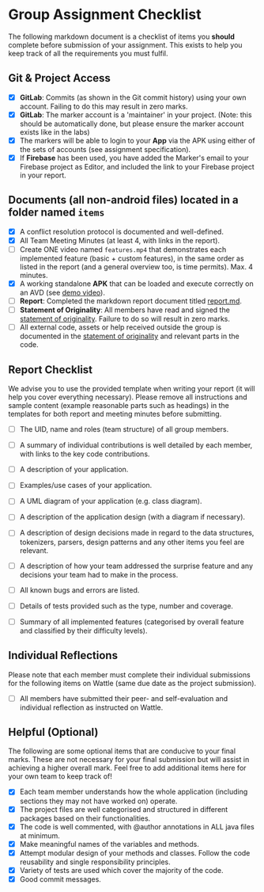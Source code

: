 # Group Assignment Checklist
The following markdown document is a checklist of items you **should** complete before submission of your assignment. This exists to help you keep track of all the requirements you must fulfil.

## Git & Project Access
- [X] **GitLab**: Commits (as shown in the Git commit history) using your own account. Failing to do this may result in zero marks.
- [X] **GitLab**: The marker account is a 'maintainer' in your project. (Note: this should be automatically done, but please ensure the marker account exists like in the labs)
- [X] The markers will be able to login to your **App** via the APK using either of the sets of accounts (see assignment specification).
- [X] If **Firebase** has been used, you have added the Marker's email to your Firebase project as Editor, and included the link to your Firebase project in your report.

## Documents (all non-android files) located in a folder named `items`
- [X] A conflict resolution protocol is documented and well-defined.
- [X] All Team Meeting Minutes (at least 4, with links in the report). 
- [ ] Create ONE video named  `features.mp4` that demonstrates each implemented feature (basic + custom features), in the same order as listed in the report (and a general overview too, is time permits). Max. 4 minutes.
- [X] A working standalone **APK** that can be loaded and execute correctly on an AVD (see [demo video](https://gitlab.cecs.anu.edu.au/comp2100/student-resources/comp2100-lab-videos/-/blob/main/gp-resources/GPAPKGenerationGuide.mp4?ref_type=heads)).
- [ ] **Report**: Completed the markdown report document titled [report.md](report.md).
- [ ] **Statement of Originality**: All members have read and signed the [statement of originality](statement-of-originality.yml). Failure to do so will result in zero marks.
- [ ] All external code, assets or help received outside the group is documented in the [statement of originality](statement-of-originality.yml) and relevant parts in the code.

## Report Checklist
We advise you to use the provided template when writing your report (it will help you cover everything necessary).
Please remove all instructions and sample content (example reasonable parts such as headings) 
in the templates for both report and meeting minutes before submitting.
- [ ] The UID, name and roles (team structure) of all group members.
- [ ] A summary of individual contributions is well detailed by each member, with links to the key code contributions.
- [ ] A description of your application.
- [ ] Examples/use cases of your application.
- [ ] A UML diagram of your application (e.g. class diagram).
- [ ] A description of the application design (with a diagram if necessary).
- [ ] A description of design decisions made in regard to the data structures, tokenizers, parsers, design patterns and any other items you feel are relevant.
- [ ] A description of how your team addressed the surprise feature and any decisions your team had to make in the process.
- [ ] All known bugs and errors are listed.
- [ ] Details of tests provided such as the type, number and coverage.
- [ ] Summary of all implemented features (categorised by overall feature and classified by their difficulty levels).


## Individual Reflections
Please note that each member must complete their individual submissions for the following items on Wattle (same due date as the project submission).
- [ ] All members have submitted their peer- and self-evaluation and individual reflection as instructed on Wattle.

## Helpful (Optional)
The following are some optional items that are conducive to your final marks. These are not necessary for your final submission but will assist in achieving a higher overall mark. Feel free to add additional items here for your own team to keep track of!
- [X] Each team member understands how the whole application (including sections they may not have worked on) operate.
- [X] The project files are well categorised and structured in different packages based on their functionalities.
- [X] The code is well commented, with @author annotations in ALL java files at minimum.
- [X] Make meaningful names of the variables and methods.
- [X] Attempt modular design of your methods and classes. Follow the code reusability and single responsibility principles.
- [X] Variety of tests are used which cover the majority of the code.
- [X] Good commit messages.

